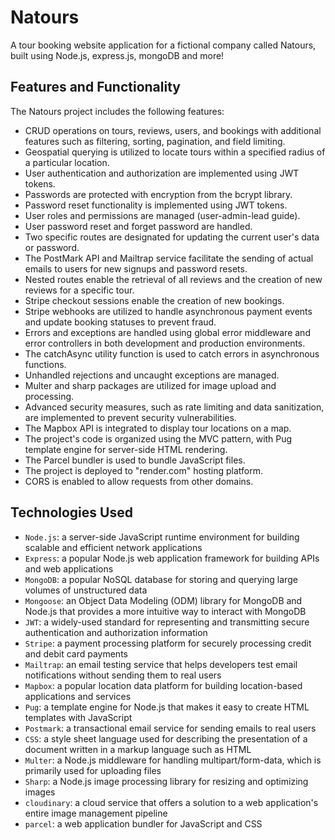 # Natours
A tour booking website application for a fictional company called Natours, built using Node.js, express.js, mongoDB and more!

## Features and Functionality

The Natours project includes the following features:

- CRUD operations on tours, reviews, users, and bookings with additional features such as filtering, sorting, pagination, and field limiting.
- Geospatial querying is utilized to locate tours within a specified radius of a particular location.
- User authentication and authorization are implemented using JWT tokens.
- Passwords are protected with encryption from the bcrypt library.
- Password reset functionality is implemented using JWT tokens.
- User roles and permissions are managed (user-admin-lead guide).
- User password reset and forget password are handled.
- Two specific routes are designated for updating the current user's data or password.
- The PostMark API and Mailtrap service facilitate the sending of actual emails to users for new signups and password resets.
- Nested routes enable the retrieval of all reviews and the creation of new reviews for a specific tour.
- Stripe checkout sessions enable the creation of new bookings.
- Stripe webhooks are utilized to handle asynchronous payment events and update booking statuses to prevent fraud.
- Errors and exceptions are handled using global error middleware and error controllers in both development and production environments.
- The catchAsync utility function is used to catch errors in asynchronous functions.
- Unhandled rejections and uncaught exceptions are managed.
- Multer and sharp packages are utilized for image upload and processing.
- Advanced security measures, such as rate limiting and data sanitization, are implemented to prevent security vulnerabilities.
- The Mapbox API is integrated to display tour locations on a map.
- The project's code is organized using the MVC pattern, with Pug template engine for server-side HTML rendering.
- The Parcel bundler is used to bundle JavaScript files.
- The project is deployed to "render.com" hosting platform.
- CORS is enabled to allow requests from other domains.

## Technologies Used

- `Node.js`: a server-side JavaScript runtime environment for building scalable and efficient network applications
- `Express`: a popular Node.js web application framework for building APIs and web applications
- `MongoDB`: a popular NoSQL database for storing and querying large volumes of unstructured data
- `Mongoose`: an Object Data Modeling (ODM) library for MongoDB and Node.js that provides a more intuitive way to interact with MongoDB
- `JWT`: a widely-used standard for representing and transmitting secure authentication and authorization information
- `Stripe`: a payment processing platform for securely processing credit and debit card payments
- `Mailtrap`: an email testing service that helps developers test email notifications without sending them to real users
- `Mapbox`: a popular location data platform for building location-based applications and services
- `Pug`: a template engine for Node.js that makes it easy to create HTML templates with JavaScript
- `Postmark`: a transactional email service for sending emails to real users
- `CSS`: a style sheet language used for describing the presentation of a document written in a markup language such as HTML
- `Multer`: a Node.js middleware for handling multipart/form-data, which is primarily used for uploading files
- `Sharp`: a Node.js image processing library for resizing and optimizing images
- `cloudinary`: a cloud service that offers a solution to a web application's entire image management pipeline
- `parcel`: a web application bundler for JavaScript and CSS

